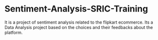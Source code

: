 # Sentiment-Analysis-SRIC-Training
It is a project of sentiment analysis related to the flipkart ecommerce. Its a Data Analysis project based on the choices and their feedbacks about the platform.
